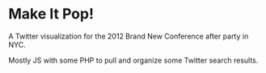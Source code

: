 Make It Pop!
===========

A Twitter visualization for the 2012 Brand New Conference after party in NYC.

Mostly JS with some PHP to pull and organize some Twitter search results.